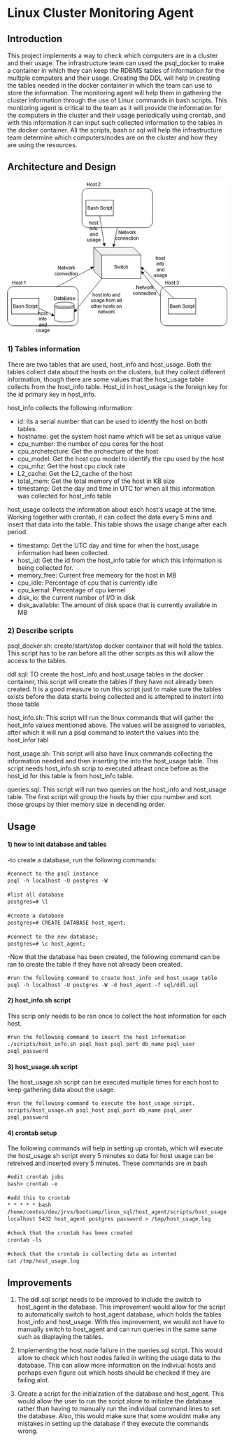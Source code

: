# Linux Cluster Monitoring Agent
## Introduction
This project implements a way to check which computers are in a cluster and their usage. The infrastructure team can used the psql_docker to make a container in which they can keep the RDBMS tables of information for the multiple computers and their usage. Creating the DDL will help in creating the tables needed in the docker container in which the team can use to store the information. The monitoring agent will help them in gathering the cluster information through the use of Linux commands in bash scripts. This monitoring agent is critical to the team as it will provide the information for the computers in the cluster and their usage periodically using crontab, and with this information it can input such collected information to the tables in the docker container. All the scripts, bash or sql will help the infrastructure team determine which computers/nodes are on the cluster and how they are using the resources.

## Architecture and Design
![cluster diagram](./assets/cluster_diagram.jpg)

### 1) Tables information

There are two tables that are used, host_info and host_usage. Both the tables collect data about the hosts on the clusters, but they collect different information, though there are some values that the host_usage table collects from the host_info table. Host_id in host_usage is the foreign key for the id primary key in host_info.

host_info collects the following information:

* id: its a serial number that can be used to identfy the host on both tables.
* hostname: get the system host name which will be set as unique value
* cpu_number: the number of cpu cores for the host
* cpu_archetecture: Get the archecture of the host
* cpu_model: Get the host cpu model to identify the cpu used by the host
* cpu_mhz: Get the host cpu clock rate
* L2_cache: Get the L2_cache of the host
* total_mem: Get the total memory of the host in KB size
* timestamp: Get the day and time in UTC for when all this  information  was collected for host_info table

host_usage collects the information about each host's usage at the time. Working together with crontab, it can collect the data every 5 mins and insert that data into the table. This table shows the usage change after each period.

* timestamp: Get the UTC day and time for when the host_usage information had been collected.
* host_id: Get the id from the host_info table for which this information is being collected for.
* memory_free: Current free memeory for the host in MB
* cpu_idle: Percentage of cpu that is currently idle
* cpu_kernal: Percentage of cpu kernel
* disk_io: the current number of I/O in disk
* disk_available: The amount of disk space that is currently available in MB


### 2) Describe scripts

psql_docker.sh: create/start/stop docker container that will hold the tables. This script has to be ran before all the other scripts as this will allow the access to the tables. 

ddl.sql: TO create the host_info and host_usage tables in the docker container, this script will create the tables if they have not already been created. It is a good measure to run this script just to make sure the tables exists before the data starts being collected and is attempted to instert into those table

host_info.sh: This script will run the linux commands that will gather the host_info values mentioned above. The values will be assigned to variables, after which it will run a psql command to instert the values into the host_infor tabl 

host_usage.sh: This script will also have linux commands collecting the information needed and then inserting the into the host_usage table. This script needs host_info.sh scrip to executed atleast once before as the host_id for this table is from host_info table. 

queries.sql: This script will run two queries on the host_info and host_usage table. The first script will group the hosts by thier cpu number and sort those groups by thier memory size in decending order.

## Usage
#### 1) how to init database and tables

-to create a database, run the following commands:
```
#connect to the psql instance
psql -h localhost -U postgres -W

#list all database
postgres=# \l

#create a database
postgres=# CREATE DATABASE host_agent;

#connect to the new database;
postgres=# \c host_agent;
```

-Now that the database has been created, the following command can be ran to create the table if they have not already been created.
```
#run the following command to create host_info and host_usage table
psql -h localhost -U postgres -W -d host_agent -f sql/ddl.sql
```

#### 2) host_info.sh script
This scrip only needs to be ran once to collect the host information for each host.
```
#run the following command to insert the host information
./scripts/host_info.sh psql_host psql_port db_name psql_user psql_password
```


#### 3) host_usage.sh script
The host_usage.sh script can be executed multiple times for each host to keep gathering data about the usage.
```
#run the following command to execute the host_usage script. 
scripts/host_usage.sh psql_host psql_port db_name psql_user psql_password
```

#### 4) crontab setup
The following commands will help in setting up crontab, which will execute the host_usage.sh script every 5 minutes so data for host usage can be retreived and inserted every 5 minutes. These commands are in bash
```
#edit crontab jobs
bash> crontab -e

#add this to crontab
* * * * * bash /home/centos/dev/jrvs/bootcamp/linux_sql/host_agent/scripts/host_usage.sh localhost 5432 host_agent postgres password > /tmp/host_usage.log

#check that the crontab has been created
crontab -ls

#check that the crontab is collecting data as intented
cat /tmp/host_usage.log
```


## Improvements 
1) The ddl.sql script needs to be improved to include the switch to host_agent in the database. This improvement would allow for the script to automatically switch to host_agent database, which holds the tables host_info and host_usage. With this improvement, we would not have to manually switch to host_agent and can run queries in the same same such as displaying the tables.

2) Implementing the host node failure in the queries.sql script. This would allow to check which host nodes failed in writing the usage data to the database. This can allow more information on the indiviual hosts and perhaps even figure out which hosts should be checked if they are failing alot.

3) Create a script for the initialzation of the database and host_agent. This would allow the user to run the script alone to initialze the database rather than having to manually run the individual command lines to set the database. Also, this would make sure that some wouldnt make any mistakes in setting up the database if they execute the commands wrong. 

